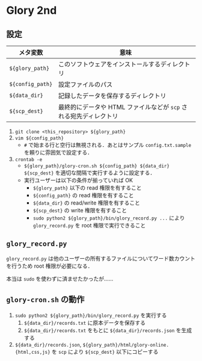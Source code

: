 # Glory 2nd

## 設定

|メタ変数|意味|
|---|---|
|`${glory_path}`|このソフトウェアをインストールするディレクトリ|
|`${config_path}`|設定ファイルのパス|
|`${data_dir}`|記録したデータを保存するディレクトリ|
|`${scp_dest}`|最終的にデータや HTML ファイルなどが `scp` される宛先ディレクトリ|

1. `git clone <this_repository> ${glory_path}`
1. `vim ${config_path}`
    - `#` で始まる行と空行は無視される．あとはサンプル `config.txt.sample` を頼りに雰囲気で設定する．
1. `crontab -e`
    - `${glory_path}/glory-cron.sh ${config_path} ${data_dir} ${scp_dest}` を適切な間隔で実行するように設定する．
    - 実行ユーザーは以下の条件が揃っていれば OK
        - `${glory_path}` 以下の read 権限を有すること
        - `${config_path}` の read 権限を有すること
        - `${data_dir}` の read/write 権限を有すること
        - `${scp_dest}` の write 権限を有すること
        - `sudo python2 ${glory_path}/bin/glory_record.py ...` により `glory_record.py` を root 権限で実行できること

## `glory_record.py`

`glory_record.py` は他のユーザーの所有するファイルについてワード数カウントを行うため root 権限が必要になる．

本当は `sudo` を使わずに済ませたかったが……

## `glory-cron.sh` の動作

1. `sudo python2 ${glory_path}/bin/glory_record.py` を実行する
    1. `${data_dir}/records.txt` に原本データを保存する
    1. `${data_dir}/records.txt` をもとに `${data_dir}/records.json` を生成する
1. `${data_dir}/records.json`, `${glory_path}/html/glory-online.{html,css,js}` を `scp` により `${scp_dest}` 以下にコピーする
